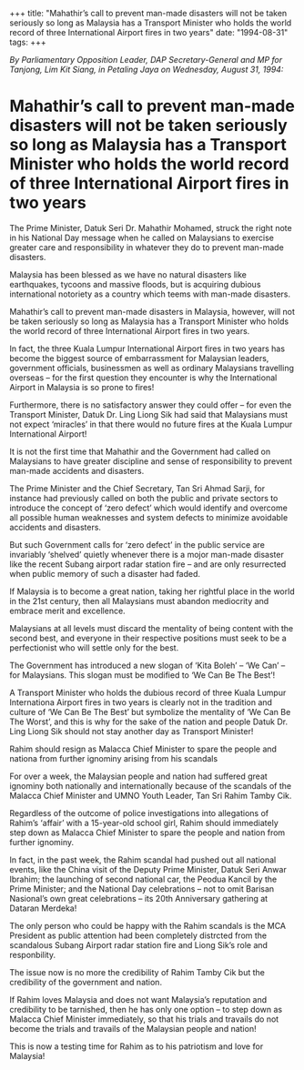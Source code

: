 +++ 
title: "Mahathir’s call to prevent man-made disasters will not be taken seriously so long as Malaysia has a Transport Minister who holds the world record of three International Airport fires in two years"
date: "1994-08-31"
tags:
+++

_By Parliamentary Opposition Leader, DAP Secretary-General and MP for Tanjong, Lim Kit Siang, in Petaling Jaya on Wednesday, August 31, 1994:_

# Mahathir’s call to prevent man-made disasters will not be taken seriously so long as Malaysia has a Transport Minister who holds the world record of three International Airport fires in two years

The Prime Minister, Datuk Seri Dr. Mahathir Mohamed, struck the right note in his National Day message when he called on Malaysians to exercise greater care and responsibility in whatever they do to prevent man-made disasters.</u>

Malaysia has been blessed as we have no natural disasters like earthquakes, tycoons and massive floods, but is acquiring dubious international notoriety as a country which teems with man-made disasters.

Mahathir’s call to prevent man-made disasters in Malaysia, however, will not be taken seriously so long as Malaysia has a Transport Minister who holds the world record of three International Airport fires in two years.

In fact, the three Kuala Lumpur International Airport fires in two years has become the biggest source of embarrassment for Malaysian leaders, government officials, businessmen as well as ordinary Malaysians travelling overseas – for the first question they encounter is why the International Airport in Malaysia is so prone to fires!

Furthermore, there is no satisfactory answer they could offer – for even the Transport Minister, Datuk Dr. Ling Liong Sik had said that Malaysians must not expect ‘miracles’ in that there would no future fires at the Kuala Lumpur International Airport!

It is not the first time that Mahathir and the Government had called on Malaysians to have greater discipline and sense of responsibility to prevent man-made accidents and disasters.

The Prime Minister and the Chief Secretary, Tan Sri Ahmad Sarji, for instance had previously called on both the public and private sectors to introduce the concept of ‘zero defect’ which would identify and overcome all possible human weaknesses and system defects to minimize avoidable accidents and disasters.

But such Government calls for ‘zero defect’ in the public service are invariably ‘shelved’ quietly whenever there is a mojor man-made disaster like the recent Subang airport radar station fire – and are only resurrected when public memory of such a disaster had faded.

If Malaysia is to become a great nation, taking her rightful place in the world in the 21st century, then all Malaysians must abandon mediocrity and embrace merit and excellence.

Malaysians at all levels must discard the mentality of being content with the second best, and everyone in their respective positions must seek to be a perfectionist who will settle only for the best.

The Government has introduced a new slogan of ‘Kita Boleh’ – ‘We Can’ – for Malaysians. This slogan must be modified to ‘We Can Be The Best’!

A Transport Minister who holds the dubious record of three Kuala Lumpur Internationa Airport fires in two years is clearly not in the tradition and culture of ‘We Can Be The Best’ but symbolize the mentality of ‘We Can Be The Worst’, and this is why for the sake of the nation and people Datuk Dr. Ling Liong Sik should not stay another day as Transport Minister!

Rahim should resign as Malacca Chief Minister to spare the people and nationa from further ignominy arising from his scandals

For over a week, the Malaysian people and nation had suffered great ignominy both nationally and internationally because of the scandals of the Malacca Chief Minister and UMNO Youth Leader, Tan Sri Rahim Tamby Cik.

Regardless of the outcome of police investigations into allegations of Rahim’s ‘affair’ with a 15-year-old school girl, Rahim should immediately step down as Malacca Chief Minister to spare the people and nation from further ignominy.

In fact, in the past week, the Rahim scandal had pushed out all national events, like the China visit of the Deputy Prime Minister, Datuk Seri Anwar Ibrahim; the launching of second national car, the Peodua Kancil by the Prime Minister; and the National Day celebrations – not to omit Barisan Nasional’s own great celebrations – its 20th Anniversary gathering at Dataran Merdeka!

The only person who could be happy with the Rahim scandals is the MCA President as public attention had been completely distrcted from the scandalous Subang Airport radar station fire and Liong Sik’s role and responbility.

The issue now is no more the credibility of Rahim Tamby Cik but the credibility of the government and nation.

If Rahim loves Malaysia and does not want Malaysia’s reputation and credibility to be tarnished, then he has only one option – to step down as Malacca Chief Minister immediately, so that his trials and travails do not become the trials and travails of the Malaysian people and nation!

This is now a testing time for Rahim as to his patriotism and love for Malaysia!
 
